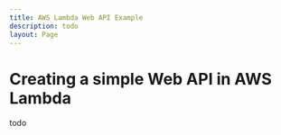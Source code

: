 ```yaml
---
title: AWS Lambda Web API Example
description: todo
layout: Page
---
```


# Creating a simple Web API in AWS Lambda

todo
